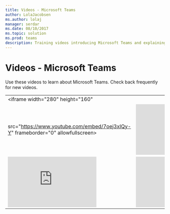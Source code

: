 ```yaml
---
title: Videos - Microsoft Teams
author: LolaJacobsen
ms.author: lolaj
manager: serdar
ms.date: 08/10/2017
ms.topic: solution
ms.prod: teams
description: Training videos introducing Microsoft Teams and explaining to admins how to plan, deploy, and operate  Microsoft Teams
---
```


Videos - Microsoft Teams
========================

Use these videos to learn about Microsoft Teams. Check back frequently for new videos.

|  |  |
|---------|---------|
|<iframe width="280" height="160" 
src="https://www.youtube.com/embed/7oej3xIQy-Y" frameborder="0" allowfullscreen></iframe>     |   <iframe width="280" height="160" src="https://www.youtube.com/embed/E7yDOfkpG48" frameborder="0" allowfullscreen></iframe>      |
|<iframe width="280" height="160" src="https://www.youtube.com/embed/C6vhIA8hS7M" frameborder="0" allowfullscreen></iframe>     | <iframe width="280" height="160" src="https://www.youtube.com/embed/MOFwnaFOMn" frameborder="0" allowfullscreen></iframe>        |
